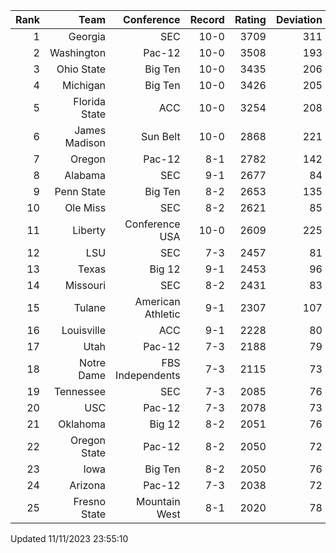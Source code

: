 | Rank  | Team                 | Conference           | Record   | Rating | Deviation |
| ---:  | ---:                 | ---:                 | ---:     | ---:   | ---:      |
| 1     | Georgia              | SEC                  | 10-0     | 3709   | 311       |
| 2     | Washington           | Pac-12               | 10-0     | 3508   | 193       |
| 3     | Ohio State           | Big Ten              | 10-0     | 3435   | 206       |
| 4     | Michigan             | Big Ten              | 10-0     | 3426   | 205       |
| 5     | Florida State        | ACC                  | 10-0     | 3254   | 208       |
| 6     | James Madison        | Sun Belt             | 10-0     | 2868   | 221       |
| 7     | Oregon               | Pac-12               | 8-1      | 2782   | 142       |
| 8     | Alabama              | SEC                  | 9-1      | 2677   | 84        |
| 9     | Penn State           | Big Ten              | 8-2      | 2653   | 135       |
| 10    | Ole Miss             | SEC                  | 8-2      | 2621   | 85        |
| 11    | Liberty              | Conference USA       | 10-0     | 2609   | 225       |
| 12    | LSU                  | SEC                  | 7-3      | 2457   | 81        |
| 13    | Texas                | Big 12               | 9-1      | 2453   | 96        |
| 14    | Missouri             | SEC                  | 8-2      | 2431   | 83        |
| 15    | Tulane               | American Athletic    | 9-1      | 2307   | 107       |
| 16    | Louisville           | ACC                  | 9-1      | 2228   | 80        |
| 17    | Utah                 | Pac-12               | 7-3      | 2188   | 79        |
| 18    | Notre Dame           | FBS Independents     | 7-3      | 2115   | 73        |
| 19    | Tennessee            | SEC                  | 7-3      | 2085   | 76        |
| 20    | USC                  | Pac-12               | 7-3      | 2078   | 73        |
| 21    | Oklahoma             | Big 12               | 8-2      | 2051   | 76        |
| 22    | Oregon State         | Pac-12               | 8-2      | 2050   | 72        |
| 23    | Iowa                 | Big Ten              | 8-2      | 2050   | 76        |
| 24    | Arizona              | Pac-12               | 7-3      | 2038   | 72        |
| 25    | Fresno State         | Mountain West        | 8-1      | 2020   | 78        |

Updated 11/11/2023 23:55:10
